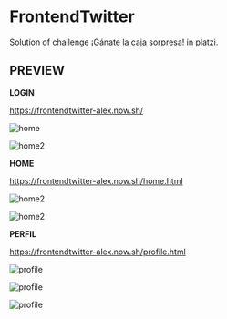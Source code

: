 # FrontendTwitter
Solution of challenge ¡Gánate la caja sorpresa! in platzi.

## PREVIEW

**LOGIN**

https://frontendtwitter-alex.now.sh/

![home](./screenshots/frontendtwitter-alex.now.sh_.png)

![home2](./screenshots/frontendtwitter-alex.now.sh2.png)

**HOME**

https://frontendtwitter-alex.now.sh/home.html


![home2](./screenshots/frontendtwitter-alex.now.sh_home.html.png)


![home2](./screenshots/frontendtwitter-alex.now.sh_home.html2.png)

**PERFIL** 

https://frontendtwitter-alex.now.sh/profile.html


![profile](./screenshots/frontendtwitter-alex.now.sh_profile.html.png)

![profile](./screenshots/frontendtwitter-alex.now.sh_profile.html1.png)

![profile](./screenshots/frontendtwitter-alex.now.sh_profile.html2.png)

